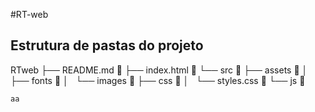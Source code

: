 #RT-web

## Estrutura de pastas do projeto
RTweb
├── README.md 📝
├── index.html 📝
└── src 📁
    ├── assets 📁
    │   ├── fonts 📁
    │   └── images 📁
    ├── css 📁
    │   └── styles.css 📝
    └── js 📁

    aa

